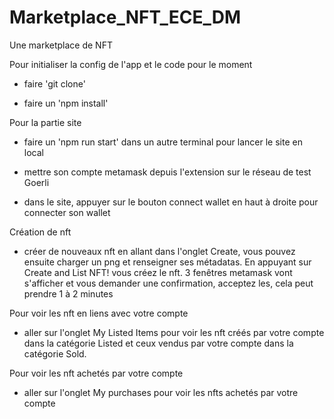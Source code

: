 # Marketplace_NFT_ECE_DM
Une marketplace de NFT

Pour initialiser la config de l'app et le code pour le moment
- faire 'git clone'

- faire un 'npm install'

Pour la partie site
- faire un 'npm run start' dans un autre terminal pour lancer le site en local

- mettre son compte metamask depuis l'extension sur le réseau de test Goerli

- dans le site, appuyer sur le bouton connect wallet en haut à droite pour connecter son wallet

Création de nft
- créer de nouveaux nft en allant dans l'onglet Create, vous pouvez ensuite charger un png et renseigner ses métadatas. En appuyant sur Create and List NFT! vous créez le nft. 3 fenêtres metamask vont s'afficher et vous demander une confirmation, acceptez les, cela peut prendre 1 à 2 minutes

Pour voir les nft en liens avec votre compte
- aller sur l'onglet My Listed Items pour voir les nft créés par votre compte dans la catégorie Listed et ceux vendus par votre compte dans la catégorie Sold. 

Pour voir les nft achetés par votre compte
- aller sur l'onglet My purchases pour voir les nfts achetés par votre compte
